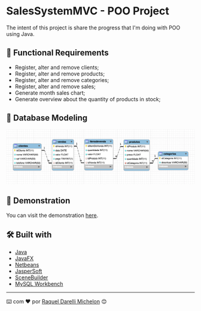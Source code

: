 # SalesSystemMVC - POO Project

The intent of this project is share the progress that I'm doing with POO using Java.

## 🚀 Functional Requirements

- Register, alter and remove clients;
- Register, alter and remove products;
- Register, alter and remove categories;
- Register, alter and remove sales;
- Generate month sales chart;
- Generate overview about the quantity of products in stock;

## 🚀 Database Modeling

![](src/javafxmvc/model/DiagramaEntidadeRelacionamento.png)

## 🚀 Demonstration

You can visit the demonstration [here](https://www.youtube.com/watch?v=aP-1xXkPsm0&t=56s).

## 🛠️ Built with

* [Java](https://docs.oracle.com/javase/8/docs/)
* [JavaFX](https://openjfx.io/)
* [Netbeans](https://netbeans.apache.org/)
* [JasperSoft](https://community.jaspersoft.com/)
* [SceneBuilder](https://gluonhq.com/products/scene-builder/)
* [MySQL Workbench](https://www.mysql.com/products/workbench/)


---
⌨️ com ❤️ por [Raquel Darelli Michelon](https://github.com/RaquelMichelon) 😊
